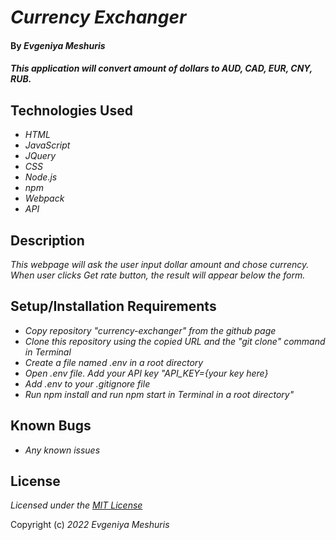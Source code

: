 # _Currency Exchanger_

#### By _**Evgeniya Meshuris**_

#### _This application will convert amount of dollars to AUD, CAD, EUR, CNY, RUB._

## Technologies Used

* _HTML_
* _JavaScript_
* _JQuery_
* _CSS_
* _Node.js_
* _npm_
* _Webpack_
* _API_

## Description

_This webpage will ask the user input dollar amount and chose currency. When user clicks Get rate button, the result will appear below the form._

## Setup/Installation Requirements

* _Copy repository "currency-exchanger" from the github page_
* _Clone this repository using the copied URL and the "git clone" command in Terminal_
* _Create a file named .env in a root directory_
* _Open .env file. Add your API key "API_KEY={your key here}_
* _Add .env to your .gitignore file_
* _Run npm install and run npm start in Terminal in a root directory"_
  

## Known Bugs

* _Any known issues_ 

## License

_Licensed under the [MIT License](LICENSE)_

Copyright (c) _2022_ _Evgeniya Meshuris_